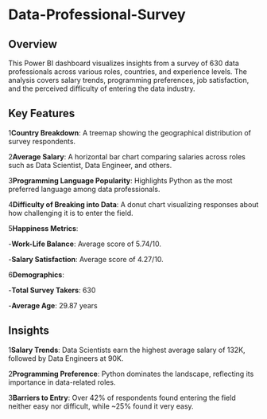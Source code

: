 # Data-Professional-Survey

## Overview ##
This Power BI dashboard visualizes insights from a survey of 630 data professionals across various roles, countries, and experience levels. The analysis covers salary trends, programming preferences, job satisfaction, and the perceived difficulty of entering the data industry.

## Key Features ##
1**Country Breakdown**: A treemap showing the geographical distribution of survey respondents.

2**Average Salary**: A horizontal bar chart comparing salaries across roles such as Data Scientist, Data Engineer, and others.

3**Programming Language Popularity**: Highlights Python as the most preferred language among data professionals.

4**Difficulty of Breaking into Data**: A donut chart visualizing responses about how challenging it is to enter the field.

5**Happiness Metrics**:

-**Work-Life Balance**: Average score of 5.74/10.

-**Salary Satisfaction**: Average score of 4.27/10.

6**Demographics**:

-**Total Survey Takers**: 630

-**Average Age**: 29.87 years

## Insights ##

1**Salary Trends**: Data Scientists earn the highest average salary of 132K, followed by Data Engineers at 90K.

2**Programming Preference**: Python dominates the landscape, reflecting its importance in data-related roles.

3**Barriers to Entry**: Over 42% of respondents found entering the field neither easy nor difficult, while ~25% found it very easy.
